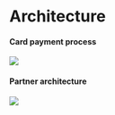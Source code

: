 # Architecture

#### Card payment process

![](https://s3-eu-west-1.amazonaws.com/pay-govuk-documentation/Card+payment+process.png)

#### Partner architecture

![](https://s3-eu-west-1.amazonaws.com/pay-govuk-documentation/Partner-Architecture-v2.png)
